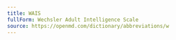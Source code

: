 ```yaml
---
title: WAIS
fullForm: Wechsler Adult Intelligence Scale
source: https://openmd.com/dictionary/abbreviations/w
---
```

